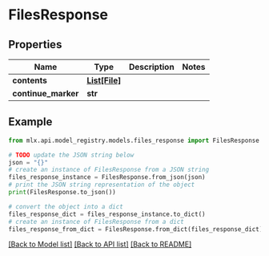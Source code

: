 # FilesResponse


## Properties

Name | Type | Description | Notes
------------ | ------------- | ------------- | -------------
**contents** | [**List[File]**](File.md) |  | 
**continue_marker** | **str** |  | 

## Example

```python
from mlx.api.model_registry.models.files_response import FilesResponse

# TODO update the JSON string below
json = "{}"
# create an instance of FilesResponse from a JSON string
files_response_instance = FilesResponse.from_json(json)
# print the JSON string representation of the object
print(FilesResponse.to_json())

# convert the object into a dict
files_response_dict = files_response_instance.to_dict()
# create an instance of FilesResponse from a dict
files_response_from_dict = FilesResponse.from_dict(files_response_dict)
```
[[Back to Model list]](../README.md#documentation-for-models) [[Back to API list]](../README.md#documentation-for-api-endpoints) [[Back to README]](../README.md)


